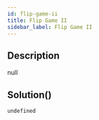 ```yaml
---
id: flip-game-ii
title: Flip Game II
sidebar_label: Flip Game II
---
```

## Description
<div class="description">
null
</div>

## Solution()
```
undefined
```